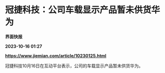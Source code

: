 # 冠捷科技：公司车载显示产品暂未供货华为
**界面快报**

**2023-10-16 01:27**

**https://www.jiemian.com/article/10230125.html**

冠捷科技10月16日在互动平台表示，公司的车载显示产品暂未供货华为。